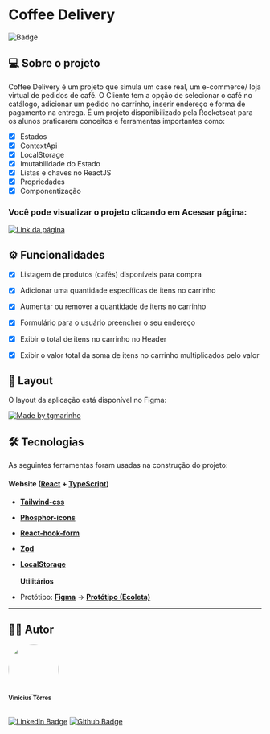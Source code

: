 # Coffee Delivery

![Badge](https://img.shields.io/badge/Coffee_Delivery-Ignite-%237159c1?style=for-the-badge&logo=ghost)

## 💻 Sobre o projeto
Coffee Delivery é um projeto que simula um case real, um e-commerce/ loja virtual de pedidos de café. O Cliente tem a opção de selecionar o café no catálogo, adicionar um pedido no carrinho, inserir endereço e forma de pagamento na entrega. É um projeto disponibilizado pela Rocketseat para os alunos praticarem conceitos e ferramentas importantes como:

  - [x] Estados
  - [x] ContextApi
  - [x] LocalStorage
  - [x] Imutabilidade do Estado
  - [x] Listas e chaves no ReactJS
  - [x] Propriedades
  - [x] Componentização

### Você pode visualizar o projeto clicando em Acessar página:
<a href="https://coffee-delivery-ig.netlify.app/">
  <img alt="Link da página" src="https://img.shields.io/badge/Acessar%20Página%20-Site-%2304D361">
</a>

## ⚙️ Funcionalidades

  - [x] Listagem de produtos (cafés) disponíveis para compra
  - [x] Adicionar uma quantidade específicas de itens no carrinho
  - [x] Aumentar ou remover a quantidade de itens no carrinho
  - [x] Formulário para o usuário preencher o seu endereço
  - [x] Exibir o total de itens no carrinho no Header
  - [x] Exibir o valor total da soma de itens no carrinho multiplicados pelo valor


## 🎨 Layout

O layout da aplicação está disponível no Figma:

<a href="https://www.figma.com/file/5yT9ZzZmRQRS4yivGGB3pl/Coffee-Delivery/duplicate">
  <img alt="Made by tgmarinho" src="https://img.shields.io/badge/Acessar%20Layout%20-Figma-%2304D361">
</a>

## 🛠 Tecnologias

As seguintes ferramentas foram usadas na construção do projeto:

#### **Website**  ([React](https://reactjs.org/)  +  [TypeScript](https://www.typescriptlang.org/))

-   **[Tailwind-css](https://tailwindui.com/?ref=top)**
-   **[Phosphor-icons](https://phosphoricons.com/)**
-   **[React-hook-form](https://www.react-hook-form.com/)**
-   **[Zod](https://zod.dev/)**
-   **[LocalStorage](https://developer.mozilla.org/pt-BR/docs/Web/API/Window/localStorage)**
<br><br>
**Utilitários**

-   Protótipo:  **[Figma](https://www.figma.com/)**  →  **[Protótipo (Ecoleta)](https://www.figma.com/file/5yT9ZzZmRQRS4yivGGB3pl/Coffee-Delivery/duplicate)**


---

## 👨‍💻 Autor


<div>
    <img style="border-radius: 50%;" src="https://avatars.githubusercontent.com/u/87188803?v=4" width="100px;" alt=""/>
    <br />
    <sub align="center">
        <b>Vinícius Tôrres</b>
    </sub>
    <br />
    <br />
</div>

[![Linkedin Badge](https://img.shields.io/badge/-Vinícius-blue?style=flat-square&logo=Linkedin&logoColor=white&link=https://www.linkedin.com/in/viniciustorresoficial/)](https://www.linkedin.com/in/viniciustorresoficial/) 
[![Github Badge](https://img.shields.io/badge/-vini--torres-181717?style=flat-square&logo=GitHub&logoColor=white&link=https://github.com/vini-torres)](https://github.com/vini-torres)


